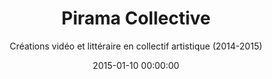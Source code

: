---
title: "Pirama Collective"
subtitle: "Créations vidéo et littéraire en collectif artistique (2014-2015)"
date: 2015-01-10 00:00:00
description: "Réalisé avec Guilherme Petersen et Fiona Eli Spathopoulou "
featured_image: 
---